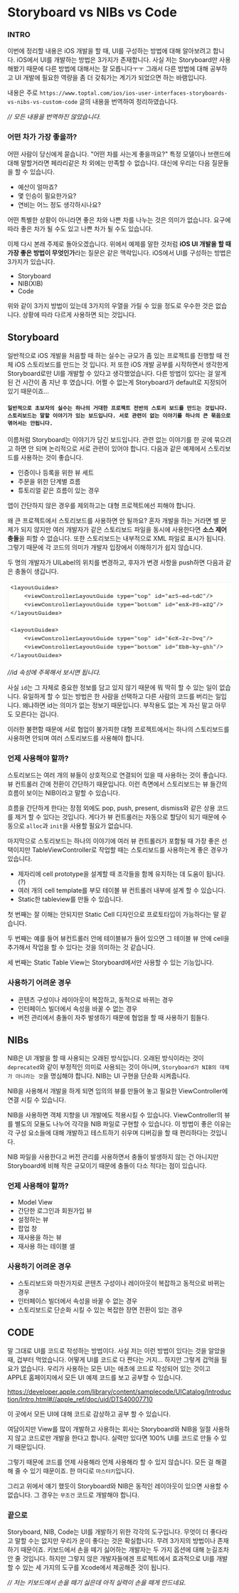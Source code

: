# Storyboard vs NIBs vs Code

### INTRO

이번에 정리할 내용은 iOS 개발을 할 때, UI를 구성하는 방법에 대해 알아보려고 합니다. iOS에서 UI를 개발하는 방법은 3가지가 존재합니다. 사실 저는 Storyboard만 사용해봤기 때문에 다른 방법에 대해서는 잘 모릅니다ㅜㅜ 그래서 다른 방법에 대해 공부하고 UI 개발에 필요한 역량을 좀 더 갖춰가는 계기가 되었으면 하는 바램입니다.

내용은 주로 `https://www.toptal.com/ios/ios-user-interfaces-storyboards-vs-nibs-vs-custom-code` 글의 내용을 번역하여 정리하였습니다. 

*// 모든 내용을 번역하진 않았습니다.*



### 어떤 차가 가장 좋을까?

어떤 사람이 당신에게 묻습니다. "어떤 차를 사는게 좋을까요?" 특정 모델이나 브랜드에 대해 말할거라면 페라리같은 차 외에는 만족할 수 없습니다. 대신에 우리는 다음 질문들을 할 수 있습니다. 

* 예산이 얼마죠?
* 몇 인승이 필요한가요?
* 연비는 어느 정도 생각하시나요?

어떤 특별한 상황이 아니라면 좋은 차와 나쁜 차를 나누는 것은 의미가 없습니다. 요구에 따라 좋은 차가 될 수도 있고 나쁜 차가 될 수도 있습니다.

이제 다시 본래 주제로 돌아오겠습니다. 위에서 예제를 말한 것처럼 **iOS UI 개발을 할 때 가장 좋은 방법이 무엇인가**라는 질문은 같은 맥락입니다. iOS에서 UI를 구성하는 방법은 3가지가 있습니다.

* Storyboard
* NIB(XIB) 
* Code 

위와 같이 3가지 방법이 있는데 3가지의 우열을 가릴 수 있을 정도로 우수한 것은 없습니다. 상황에 따라 다르게 사용하면 되는 것입니다. 



## Storyboard

일반적으로 iOS 개발을 처음할 때 하는 실수는 규모가 좀 있는 프로젝트를 진행할 때 전체 iOS 스토리보드를 만드는 것 입니다. 저 또한 iOS 개발 공부를 시작하면서 생각한게 Storyboard로만 UI를 개발할 수 있다고 생각했었습니다. 다른 방법이 있다는 걸 알게 된 건 시간이 좀 지난 후 였습니다. 어쩔 수 없는게 Storyboard가 default로 지정되어 있기 때문이죠…

#### `일반적으로 초보자의 실수는 하나의 거대한 프로젝트 전반의 스토리 보드를 만드는 것입니다. 스토리보드는 말할 이야기가 있는 보드입니다. 서로 관련이 없는 이야기를 하나의 큰 묶음으로 엮어서는 안됩니다.`

이름처럼 Storyboard는 이야기가 담긴 보드입니다. 관련 없는 이야기를 한 곳에 묶으려고 하면 안 되며 논리적으로 서로 관련이 있어야 합니다. 다음과 같은 예제에서 스토리보드를 사용하는 것이 좋습니다.

* 인증이나 등록을 위한 뷰 세트
* 주문을 위한 단계별 흐름
* 튜토리얼 같은 흐름이 있는 경우

앱이 간단하지 않은 경우를 제외하고는 대형 프로젝트에선 피해야 합니다.

왜 큰 프로젝트에서 스토리보드를 사용하면 안 될까요? 혼자 개발을 하는 거라면 별 문제가 되지 않지만 여러 개발자가 같은 스토리보드 파일을 동시에 사용한다면 **소스 제어 충돌**을 피할 수 없습니다. 또한 스토리보드는 내부적으로 XML 파일로 표시가 됩니다.  그렇기 때문에 각 코드의 의미가 개발자 입장에서 이해하기가 쉽지 않습니다. 

두 명의 개발자가 UILabel의 위치를 변경하고, 후자가 변경 사항을 push하면 다음과 같은 충돌이 생깁니다.

![Conflict](../../img/UITool/1.png)


*//id 속성에 주목해서 보시면 됩니다.* 

사실 `id`는 그 자체로 중요한 정보를 담고 있지 않기 때문에 뭐 딱히 할 수 있는 일이 없습니다. 유일하게 할 수 있는 방법은 한 사람을 선택하고 다른 사람의 코드를 버리는 일입니다. 왜냐하면 id는 의미가 없는 정보기 때문입니다. 부작용도 없는 게 자신 말고 아무도 모른다는 겁니다. 

이러한 불편함 때문에 서로 협업이 불가피한 대형 프로젝트에서는 하나의 스토리보드를 사용하면 안되며 여러 스토리보드를 사용해야 합니다.



### 언제 사용해야 할까?

스토리보드는 여러 개의 뷰들이 상호적으로 연결되어 있을 때 사용하는 것이 좋습니다. 뷰 컨트롤러 간에 전환이 간단하기 때문입니다. 이런 측면에서 스토리보드는 뷰 들간의 흐름이 보이는 NIB이라고 말할 수 있습니다. 

흐름을 간단하게 한다는 장점 외에도 pop, push, present, dismiss와 같은 상용 코드를 제거 할 수 있다는 것입니다. 게다가 뷰 컨트롤러는 자동으로 할당이 되기 때문에 수동으로 `alloc`과 `init`을 사용할 필요가 없습니다.

마지막으로 스토리보드는 하나의 이야기에 여러 뷰 컨트롤러가 포함될 때 가장 좋은 선택이지만 TableViewController로 작업할 때는 스토리보드를 사용하는게 좋은 경우가 있습니다. 

* 제자리에 cell prototype을 설계할 때 조각들을 함께 유지하는 데 도움이 됩니다.(?)
* 여러 개의 cell template를 부모 테이블 뷰 컨트롤러 내부에 설계 할 수 있습니다.
* Static한 tableview를 만들 수 있습니다.

첫 번째는 잘 이해는 안되지만 Static Cell 디자인으로 프로토타입이 가능하다는 말 같습니다.

두 번째는 예를 들어 뷰컨트롤러 안에 테이블뷰가 들어 있으면 그 테이블 뷰 안에 cell을 추가해서 작업을 할 수 있다는 것을 의미하는 것 같습니다.

세 번째는 Static Table View는 Storyboard에서만 사용할 수 있는 기능입니다.  



### 사용하기 어려운 경우

* 콘텐츠 구성이나 레이아웃이 복잡하고, 동적으로 바뀌는 경우
* 인터페이스 빌더에서 속성을 바꿀 수 없는 경우
* 버전 관리에서 충돌이 자주 발생하기 때문에 협업을 할 때 사용하기 힘들다.



## NIBs

NIB은 UI 개발을 할 때 사용되는 오래된 방식입니다. 오래된 방식이라는 것이 `deprecated`와 같이 부정적인 의미로 사용되는 것이 아니며, `Storyboard가 NIB의 대체가 아니라는 것`을 명심해야 합니다. NIB는 UI 구현을 단순화 시켜줍니다.

NIB을 사용해서 개발을 하게 되면 임의의 뷰를 만들어 놓고 필요한 ViewController에 연결 시킬 수 있습니다.

NIB을 사용하면 객체 지향을 UI 개발에도 적용시킬 수 있습니다. ViewController의 뷰를 별도의 모듈도 나누어 각각을 NIB 파일로 구현할 수 있습니다. 이 방법이 좋은 이유는 각 구성 요소들에 대해 개발하고 테스트하기 쉬우며 디버깅을 할 때 편리하다는 것입니다.

NIB 파일을 사용한다고 버전 관리를 사용하면서 충돌이 발생하지 않는 건 아니지만 Storyboard에 비해 작은 규모이기 때문에 충돌이 다소 적다는 점이 있습니다.



### 언제 사용해야 할까?

* Model View
* 간단한 로그인과 회원가입 뷰
* 설정하는 뷰
* 팝업 창
* 재사용을 하는 뷰
* 재사용 하는 테이블 셀



### 사용하기 어려운 경우

* 스토리보드와 마찬가지로 콘텐츠 구성이나 레이아웃이 복잡하고 동적으로 바뀌는 경우
* 인터페이스 빌더에서 속성을 바꿀 수 없는 경우
* 스토리보드로 단순화 시킬 수 있는 복잡한 장면 전환이 있는 경우



## CODE

말 그대로 UI를 코드로 작성하는 방법이다. 사실 저는 이런 방법이 있다는 것을 알았을 때, 겁부터 먹었습니다. 어떻게 UI를 코드로 다 짠다는 거지… 하지만 그렇게 겁먹을 필요가 없습니다. 우리가 사용하는 모든 UI는 애초에 코드로 작성되어 있는 것이고 APPLE 홈페이지에서 모든 UI 예제 코드를 보고 공부할 수 있습니다.

https://developer.apple.com/library/content/samplecode/UICatalog/Introduction/Intro.html#//apple_ref/doc/uid/DTS40007710

이 곳에서 모든 UI에 대해 코드로 감상하고 공부 할 수 있습니다.

여담이지만 View를 많이 개발하고 사용하는 회사는 Storyboard와 NIB을 일절 사용하지 않고 코드로만 개발을 한다고 합니다. 실력만 있다면 100% UI를 코드로 만들 수 있기 때문입니다. 

그렇기 때문에 코드를 언제 사용해라 언제 사용해라 할 수 있지 않습니다. 모든 걸 해결해 줄 수 있기 때문이죠. 한 마디로 `마스터키`입니다. 

그리고 위에서 얘기 했듯이 Storyboard와 NIB은 동적인 레이아웃이 있으면 사용할 수 없습니다. 그 경우는 `무조건` 코드로 개발해야 합니다.



### 끝으로

Storyboard, NIB, Code는 UI를 개발하기 위한 각각의 도구입니다. 무엇이 더 좋다라고 말할 수는 없지만 우리가 운이 좋다는 것은 확실합니다. 무려 3가지의 방법이나 존재하기 때문이죠. 키보드에서 손을 떼기 싫어하는 개발자는 두 가지 옵션에 대해 눈길조차 안 줄 것입니다. 하지만 그렇지 않은 개발자들에겐 프로젝트에서 효과적으로 UI를 개발할 수 있는 세 가지의 도구를 Xcode에서 제공해준 것이 됩니다.

*// 저는 키보드에서 손을 떼기 싫은데 아직 실력이 손을 떼게 만드네요.*



